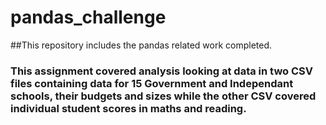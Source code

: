# pandas_challenge
##This repository includes the pandas related work completed.
### This assignment covered analysis looking at data in two CSV files containing data for 15 Government and Independant schools, their budgets and sizes while the other CSV covered individual student scores in maths and reading.

